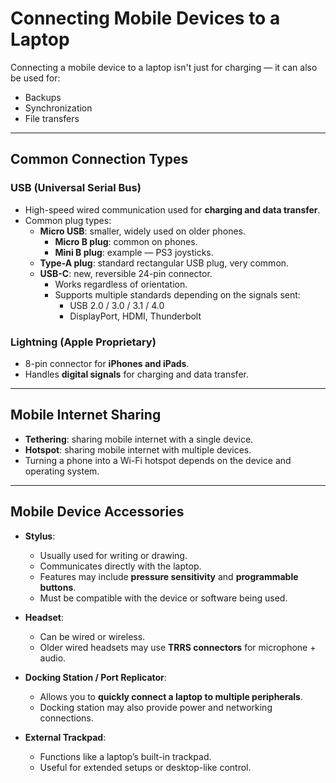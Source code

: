 # Connecting Mobile Devices to a Laptop

Connecting a mobile device to a laptop isn't just for charging — it can also be used for:

- Backups  
- Synchronization  
- File transfers  

---

## Common Connection Types

### **USB (Universal Serial Bus)**
- High-speed wired communication used for **charging and data transfer**.  
- Common plug types:
  - **Micro USB**: smaller, widely used on older phones.  
    - **Micro B plug**: common on phones.  
    - **Mini B plug**: example — PS3 joysticks.
  - **Type-A plug**: standard rectangular USB plug, very common.  
  - **USB-C**: new, reversible 24-pin connector.  
    - Works regardless of orientation.  
    - Supports multiple standards depending on the signals sent:  
      - USB 2.0 / 3.0 / 3.1 / 4.0  
      - DisplayPort, HDMI, Thunderbolt  

### **Lightning (Apple Proprietary)**
- 8-pin connector for **iPhones and iPads**.  
- Handles **digital signals** for charging and data transfer.

---

## Mobile Internet Sharing

- **Tethering**: sharing mobile internet with a single device.  
- **Hotspot**: sharing mobile internet with multiple devices.  
- Turning a phone into a Wi-Fi hotspot depends on the device and operating system.

---

## Mobile Device Accessories

- **Stylus**:  
  - Usually used for writing or drawing.  
  - Communicates directly with the laptop.  
  - Features may include **pressure sensitivity** and **programmable buttons**.  
  - Must be compatible with the device or software being used.

- **Headset**:  
  - Can be wired or wireless.  
  - Older wired headsets may use **TRRS connectors** for microphone + audio.

- **Docking Station / Port Replicator**:  
  - Allows you to **quickly connect a laptop to multiple peripherals**.  
  - Docking station may also provide power and networking connections.  

- **External Trackpad**:  
  - Functions like a laptop’s built-in trackpad.  
  - Useful for extended setups or desktop-like control.
